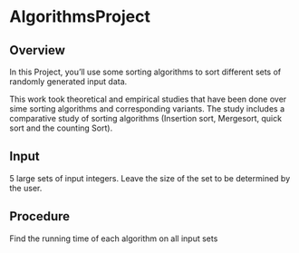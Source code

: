 # AlgorithmsProject
## Overview
In this Project, you’ll use some sorting algorithms to sort different sets of randomly generated input data. 

This work took theoretical and empirical studies that have been done over sime sorting algorithms and corresponding variants. The study includes a comparative study of sorting algorithms (Insertion sort, Mergesort, quick sort and the counting Sort).
 
## Input
5 large sets of input integers. Leave the size of the set to be determined by the user. 

## Procedure
Find the running time of each algorithm on all input sets

